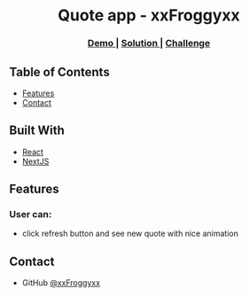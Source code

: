 <h1 align="center">Quote app - xxFroggyxx</h1>

<div align="center">
  <h3>
    <a href="https://todo-app-xxfroggyxx.vercel.app/">
      Demo
    </a>
    <span> | </span>
    <a href="https://github.com/xxFroggyxx/Todo-app">
      Solution
    </a>
    <span> | </span>
    <a href="https://devchallenges.io/challenges/hH6PbOHBdPm6otzw2De5">
      Challenge
    </a>
  </h3>
</div>

<!-- TABLE OF CONTENTS -->

## Table of Contents

- [Features](#features)
- [Contact](#contact)

## Built With

- [React](https://reactjs.org/)
- [NextJS](https://nextjs.org/)

## Features

### User can:

- click refresh button and see new quote with nice animation

## Contact

- GitHub [@xxFroggyxx](https://github.com/xxFroggyxx/)
